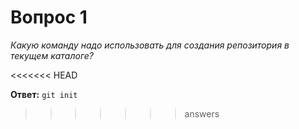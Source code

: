 # Вопрос 1

*Какую команду надо использовать для создания репозитория в текущем каталоге?*

<<<<<<< HEAD

**Ответ:** `git init`
>>>>>>> answers
